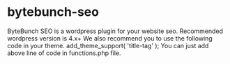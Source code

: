# bytebunch-seo
ByteBunch SEO is a wordpress plugin for your website seo.
Recommended wordpress version is 4.x+ 
We also recommend you to use the following code in your theme.
add_theme_support( 'title-tag' );
You can just add above line of code in functions.php file.
